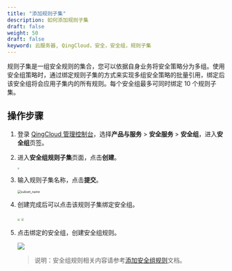 ```yaml
---
title: "添加规则子集"
description: 如何添加规则子集
draft: false
weight: 50
draft: false
keyword: 云服务器, QingCloud，安全，安全组，规则子集
---
```


规则子集是一组安全规则的集合，您可以依据自身业务将安全策略分为多组。使用安全组策略时，通过绑定规则子集的方式来实现多组安全策略的批量引用，绑定后该安全组将会应用子集内的所有规则。每个安全组最多可同时绑定 10 个规则子集。

## 操作步骤

1. 登录 [QingCloud 管理控制台](https://console.qingcloud.com/login)，选择**产品与服务** > **安全服务** > **安全组**，进入**安全组**页签。

3. 进入**安全组规则子集**页面，点击**创建**。

   <img src="../../_images/create_subset.png" style="zoom:24%;" />

3. 输入规则子集名称，点击**提交**。

   <img src="../../_images/subset_name.png" alt="subset_name" style="zoom:50%;" />

4. 创建完成后可以点击该规则子集绑定安全组。

   <img src="../../_images/subset_group.png" style="zoom:30%;" />

   <img src="../../_images/subset_group2.png" style="zoom:33%;" />

5. 点击绑定的安全组，创建安全组规则。

   ![](../../_images/subset_group3.png)

   > 说明：安全组规则相关内容请参考[添加安全组规则](../../manual/sg_rules/)文档。
   
   ### 
